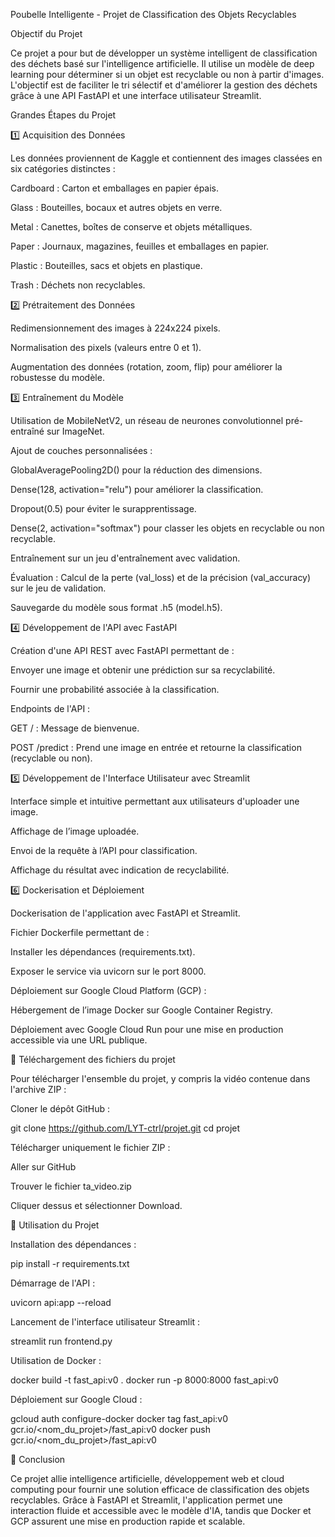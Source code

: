 Poubelle Intelligente - Projet de Classification des Objets Recyclables

Objectif du Projet

Ce projet a pour but de développer un système intelligent de classification des déchets basé sur l'intelligence artificielle. Il utilise un modèle de deep learning pour déterminer si un objet est recyclable ou non à partir d'images. L'objectif est de faciliter le tri sélectif et d'améliorer la gestion des déchets grâce à une API FastAPI et une interface utilisateur Streamlit.

Grandes Étapes du Projet

1️⃣ Acquisition des Données

Les données proviennent de Kaggle et contiennent des images classées en six catégories distinctes :

Cardboard : Carton et emballages en papier épais.

Glass : Bouteilles, bocaux et autres objets en verre.

Metal : Canettes, boîtes de conserve et objets métalliques.

Paper : Journaux, magazines, feuilles et emballages en papier.

Plastic : Bouteilles, sacs et objets en plastique.

Trash : Déchets non recyclables.

2️⃣ Prétraitement des Données

Redimensionnement des images à 224x224 pixels.

Normalisation des pixels (valeurs entre 0 et 1).

Augmentation des données (rotation, zoom, flip) pour améliorer la robustesse du modèle.

3️⃣ Entraînement du Modèle

Utilisation de MobileNetV2, un réseau de neurones convolutionnel pré-entraîné sur ImageNet.

Ajout de couches personnalisées :

GlobalAveragePooling2D() pour la réduction des dimensions.

Dense(128, activation="relu") pour améliorer la classification.

Dropout(0.5) pour éviter le surapprentissage.

Dense(2, activation="softmax") pour classer les objets en recyclable ou non recyclable.

Entraînement sur un jeu d'entraînement avec validation.

Évaluation : Calcul de la perte (val_loss) et de la précision (val_accuracy) sur le jeu de validation.

Sauvegarde du modèle sous format .h5 (model.h5).

4️⃣ Développement de l'API avec FastAPI

Création d'une API REST avec FastAPI permettant de :

Envoyer une image et obtenir une prédiction sur sa recyclabilité.

Fournir une probabilité associée à la classification.

Endpoints de l'API :

GET / : Message de bienvenue.

POST /predict : Prend une image en entrée et retourne la classification (recyclable ou non).

5️⃣ Développement de l'Interface Utilisateur avec Streamlit

Interface simple et intuitive permettant aux utilisateurs d'uploader une image.

Affichage de l’image uploadée.

Envoi de la requête à l’API pour classification.

Affichage du résultat avec indication de recyclabilité.

6️⃣ Dockerisation et Déploiement

Dockerisation de l'application avec FastAPI et Streamlit.

Fichier Dockerfile permettant de :

Installer les dépendances (requirements.txt).

Exposer le service via uvicorn sur le port 8000.

Déploiement sur Google Cloud Platform (GCP) :

Hébergement de l’image Docker sur Google Container Registry.

Déploiement avec Google Cloud Run pour une mise en production accessible via une URL publique.

📌 Téléchargement des fichiers du projet

Pour télécharger l'ensemble du projet, y compris la vidéo contenue dans l'archive ZIP :

Cloner le dépôt GitHub :

git clone https://github.com/LYT-ctrl/projet.git
cd projet

Télécharger uniquement le fichier ZIP :

Aller sur GitHub

Trouver le fichier ta_video.zip

Cliquer dessus et sélectionner Download.

📌 Utilisation du Projet

Installation des dépendances :

pip install -r requirements.txt

Démarrage de l'API :

uvicorn api:app --reload

Lancement de l'interface utilisateur Streamlit :

streamlit run frontend.py

Utilisation de Docker :

docker build -t fast_api:v0 .
docker run -p 8000:8000 fast_api:v0

Déploiement sur Google Cloud :

gcloud auth configure-docker
docker tag fast_api:v0 gcr.io/<nom_du_projet>/fast_api:v0
docker push gcr.io/<nom_du_projet>/fast_api:v0

🚀 Conclusion

Ce projet allie intelligence artificielle, développement web et cloud computing pour fournir une solution efficace de classification des objets recyclables. Grâce à FastAPI et Streamlit, l'application permet une interaction fluide et accessible avec le modèle d'IA, tandis que Docker et GCP assurent une mise en production rapide et scalable.
